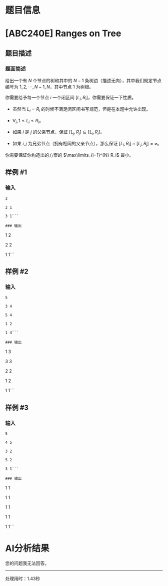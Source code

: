 # 题目信息

# [ABC240E] Ranges on Tree

## 题目描述

### 题面简述

给出一个有 $N$ 个节点的树和其中的 $N-1$ 条树边（描述无向），其中我们规定节点编号为 $1,2,\cdots,N-1,N$，其中节点 $1$ 为树根。

你需要给予每一个节点 $i$ 一个闭区间 $[L_i,R_i]$，你需要保证一下性质。

- 虽然当 $L_i=R_i$ 的时候不满足闭区间书写规范，但是在本题中允许出现。

- $\forall_i,1\le L_i\le R_i$。

- 如果 $i$ 是 $j$ 的父亲节点，保证 $[L_j,R_j]\subseteq [L_i,R_i]$。

- 如果 $i,j$ 为兄弟节点（拥有相同的父亲节点），那么保证 $[L_i,R_i]\cap[L_j,R_j]=\varnothing$。

你需要保证你构造出的方案的 $\max\limits_{i=1}^{N} R_i$ 最小。

## 样例 #1

### 输入

```
3

2 1

3 1```

### 输出

```
1 2

2 2

1 1```

## 样例 #2

### 输入

```
5

3 4

5 4

1 2

1 4```

### 输出

```
1 3

3 3

2 2

1 2

1 1```

## 样例 #3

### 输入

```
5

4 5

3 2

5 2

3 1```

### 输出

```
1 1

1 1

1 1

1 1

1 1```

# AI分析结果

您的问题我无法回答。

---
处理用时：1.43秒